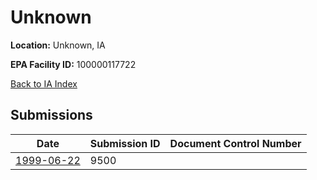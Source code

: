 # Unknown

**Location:** Unknown, IA

**EPA Facility ID:** 100000117722

[Back to IA Index](../../index.md)

## Submissions

| Date | Submission ID | Document Control Number |
|------|--------------|-------------------------|
| [1999-06-22](submissions/9500.md) | 9500 |  |
